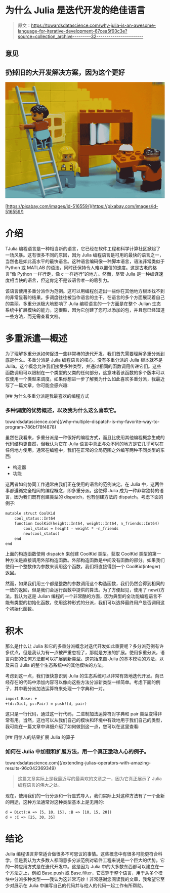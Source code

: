 # 为什么 Julia 是迭代开发的绝佳语言

> 原文：<https://towardsdatascience.com/why-julia-is-an-awesome-language-for-iterative-development-67cea5f93c3e?source=collection_archive---------32----------------------->

## 意见

## 扔掉旧的大开发解决方案，因为这个更好

![](img/be89e6609940278ef26310a911a64b40.png)

[https://pixabay.com/images/id-516559/](https://pixabay.com/images/id-516559/)

# 介绍

TJulia 编程语言是一种相当新的语言，它已经在软件工程和科学计算社区掀起了一场风暴。这有很多不同的原因，因为 Julia 编程语言是可用的最快的语言之一，当然也是如此高水平的最快语言。这种语言编码像一种脚本语言，语法非常类似于 Python 或 MATLAB 的语法，同时还保持令人难以置信的速度。这是古老的格言“像 Python 一样行走，像 c 一样运行”的地方。然而，尽管 Julia 是一种编译速度相当快的语言，但这肯定不是该语言唯一的吸引力。

该语言使用多重分派作为范例。这可以用编程创造出一些你在其他地方根本找不到的非常显著的结果。多调度往往被当作语言的主干，在语言的多个方面展现着自己的美丽。多重分派极大地影响了 Julia 编程语言的一个方面是在整个 Julian 生态系统中扩展模块的能力。这很酷，因为它创建了您可以添加的包，并且您已经知道一些方法，而无需查看文档。

# 多重派遣—概述

为了理解多重分派如何促进一些非常棒的迭代开发，我们首先需要理解多重分派到底是什么。多重分派是 Julia 编程语言的核心，没有多重分派的 Julia 根本就不是 Julia。这个概念允许我们接受多种类型，并通过相同的函数调用传递它们。这些函数调用可以限制在一个类型的父类的任何部分，这意味着该函数的多个版本可以仅使用一个类型来调度。如果你想进一步了解我为什么如此喜欢多重分派，我最近写了一篇文章，你可能会感兴趣:

[](/why-multiple-dispatch-is-my-favorite-way-to-program-786bf78f4878) [## 为什么多重分派是我最喜欢的编程方式

### 多种调度的优势概述，以及我为什么这么喜欢它。

towardsdatascience.com](/why-multiple-dispatch-is-my-favorite-way-to-program-786bf78f4878) 

虽然在我看来，多重分派是一种很好的编程方式，而且比使用其他编程概念生成的代码结构更自然，但我认为它在 Julia 语言中真正与众不同的地方是它几乎可以在任何地方使用。通常在编程中，我们在正常的全局范围之外编写两种不同类型的东西:

*   构造器
*   功能

这两者如何协同工作通常由我们正在使用的语言的范例决定。在 Julia 中，这两件事都遵循完全相同的编程概念，即多重分派。这使得 Julia 成为一种非常独特的语言，因为我们既有创建类型的 dispatch，也有创建方法的 dispatch。考虑下面的例子:

```
mutable struct CoolKid
    cool_status::Int64
    function CoolKid(height::Int64, weight::Int64, n_friends::Int64)
        cool_status = height - weight * -n_friends
        new(cool_status)
    end
end
```

上面的构造函数使用 dispatch 来创建 CoolKid 类型。获取 CoolKid 类型的第一种方法是直接调用外部构造函数。外部构造函数是中间没有函数的部分。如果我们使用一个整数作为参数来调用这个函数，我们将直接得到一个 CoolKid(integer)返回。

然而，如果我们用三个都是整数的参数调用这个构造函数，我们仍然会得到相同的一致的返回，但是我们会运行函数中提供的算法。为了方便起见，使用了 new()方法。我认为这是 Julian 编程的一个非常酷的方面，因为典型的全功能编程语言不能有类型的初始化函数，使用这种形式的分派，我们可以选择最终用户是否调用这个初始化函数。

# 积木

那么是什么让 Julia 和它的多重分派概念对迭代开发如此重要呢？多分派范例有许多优点，但是我认为有一点被严重忽视了，那就是方法的扩展。使用多重分派，语言内部的任何方法都可以扩展到新类型。这包括来自 Julia 的基本模块的方法，以及来自 Julia 的整个生态系统中的其他模块的方法。

考虑到这一点，我们很快意识到 Julia 的生态系统可以非常有效地迭代开发。向已经存在的代码中添加内容可以像向这些方法分派新类型一样简单。考虑下面的例子，其中我分派加法运算符来处理一个字典和一对。

```
import Base: +
+(d::Dict, p::Pair) = push!(d, pair)
```

这只是一行代码，通过这一行代码，二进制加法运算符对字典和 pair 类型变得非常有用。当然，这也可以从我们自己的模块和环境中有效地用于我们自己的类型，我可能在一篇文章中详细介绍了如何做到这一点，您可以在这里查看:

[](/extending-julias-operators-with-amazing-results-96c042369349) [## 用惊人的结果扩展 Julia 的算子

### 如何在 Julia 中加载和扩展方法，用一个真正激动人心的例子。

towardsdatascience.com](/extending-julias-operators-with-amazing-results-96c042369349) 

> 这篇文章实际上是我最近写的最喜欢的文章之一，因为它真正展示了 Julia 编程语言的伟大之处。

现在，使用我们的一行分派和一行显式导入，我们实际上对这种方法有了一个全新的用途，这种方法通常对这种类型基本上是无用的:

```
d = Dict(:A => [5, 10, 15], :B => [10, 15, 20])
d + :C => [25, 30, 35]
```

# 结论

Julia 编程语言非常适合做很多不可思议的事情。这些概念中有很多可能更符合科学，但是我认为大多数人都同意多分派范例对软件工程来说是一个巨大的优势。它的一种应用方式是在迭代开发中。这是因为 Julia 中的大多数东西都可以建立在一个方法之上，例如 Base.push 或 Base.filter，它贯穿于整个语言，用于从多个模块中分派多种类型——我认为这非常巧妙！非常感谢您阅读我的文章，我希望它至少对展示在 Julia 中编写自己的代码并与他人的代码一起工作有所帮助。